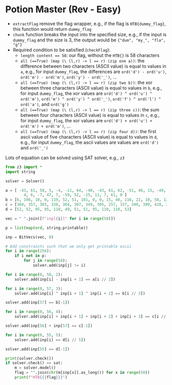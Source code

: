 # Potion Master (Rev - Easy)

- `extractFlag` remove the flag wrapper, e.g., if the flag is `HTB{dummy_flag}`, this function would return `dummy_flag`
- `chunk` function breaks the input into the specified size, e.g., if the input is `dummy_flag` and the size is 3, the output would be `{"dum", "my_", "fla", "g"}`
- Required condition to be satisfied (`checkFlag`):
  - `length content == 58`: our flag, without the `HTB{}` is 58 characters
  - `all (==True) (map (\ (l,r) -> l == r) (zip one a))`: the difference between two characters (ASCII value) is equal to values in `a`, e.g., for input `dummy_flag`, the differences are `ord('d') - ord('u')`, `ord('m') - ord('m')`, `ord('y') - ord('_')`, ...
  - `all (==True) (map (\ (l,r) -> l == r) (zip two b))`: the xor between three characters (ASCII value) is equal to values in `b`, e.g., for input `dummy_flag`, the xor values are `ord('d') ^ ord('u') ^ ord('m')`, `ord('m') ^ ord('y') ^ ord('_')`, `ord('f') ^ ord('l') ^ ord('a')`, and `ord('g')`
  - `all (==True) (map (\ (l,r) -> l == r) (zip three c))`: the sum between four characters (ASCII value) is equal to values in `c`, e.g., for input `dummy_flag`, the xor values are `ord('d') + ord('u') + ord('m') + ord('m')`, ...
  - `all (==True) (map (\ (l,r) -> l == r) (zip four d))`: the first ascii value of five characters (ASCII value) is equal to values in `d`, e.g., for input `dummy_flag`, the ascii values are values are `ord('d')` and `ord('_')`

Lots of equation can be solved using SAT solver, e.g., `z3`

```python
from z3 import *
import string

solver = Solver()

a = [ -43, 61, 58, 5, -4, -11, 64, -40, -43, 61, 62, -51, 46, 15, -49, -44, 47,
        4, 6, -7, 47, 7, -59, 52, -15, 11, 7, 61, 0 ]
b = [6, 106, 10, 0, 119, 52, 51, 101, 0, 0, 15, 48, 116, 22, 10, 58, 125, 100, 102, 33]
c = [304, 357, 303, 320, 304, 307, 349, 305, 257, 337, 340, 309, 428, 270, 66]
d = [52, 52, 95, 95, 110, 49, 51, 51, 95, 110, 110, 53]

vec = " ".join([f"inp[{i}]" for i in range(58)])

p = list(map(ord, string.printable))

inp = BitVecs(vec, 8)

# Add constraints such that we only get printable ascii
for i in range(256):
    if i not in p:
        for j in range(58):
            solver.add(inp[j] != i)

for i in range(0, 58, 2):
    solver.add(inp[i] - inp[i + 1] == a[i // 2])

for i in range(0, 57, 3):
    solver.add(inp[i] ^ inp[i + 1] ^ inp[i + 2] == b[i // 3])

solver.add(inp[57] == b[-1])

for i in range(0, 56, 4):
    solver.add(inp[i] + inp[i + 1] + inp[i + 2] + inp[i + 3] == c[i // 4])

solver.add(inp[56] + inp[57] == c[-1])

for i in range(0, 55, 5):
    solver.add(inp[i] == d[i // 5])

solver.add(inp[55] == d[-1])

print(solver.check())
if solver.check() == sat:
    m = solver.model()
    flag = "".join(chr(m[inp[x]].as_long()) for x in range(58))
    print(f"HTB{{{flag}}}")
```
